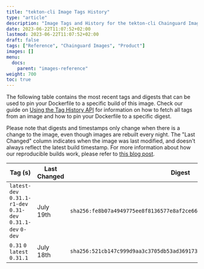 ```yaml
---
title: "tekton-cli Image Tags History"
type: "article"
description: "Image Tags and History for the tekton-cli Chainguard Image"
date: 2023-06-22T11:07:52+02:00
lastmod: 2023-06-22T11:07:52+02:00
draft: false
tags: ["Reference", "Chainguard Images", "Product"]
images: []
menu:
  docs:
    parent: "images-reference"
weight: 700
toc: true
---
```


The following table contains the most recent tags and digests that can be used to pin your Dockerfile to a specific build of this image. Check our guide on [Using the Tag History API](/chainguard/chainguard-images/using-the-tag-history-api/) for information on how to fetch all tags from an image and how to pin your Dockerfile to a specific digest.

Please note that digests and timestamps only change when there is a change to the image, even though images are rebuilt every night. The "Last Changed" column indicates when the image was last modified, and doesn't always reflect the latest build timestamp. For more information about how our reproducible builds work, please refer to [this blog post](https://www.chainguard.dev/unchained/reproducing-chainguards-reproducible-image-builds).

| Tag (s)                                                       | Last Changed | Digest                                                                    |
|---------------------------------------------------------------|--------------|---------------------------------------------------------------------------|
|  `latest-dev` `0.31.1-r1-dev` `0.31-dev` `0.31.1-dev` `0-dev` | July 19th    | `sha256:fe8b07a4949775ee8f8136577e8af2ce66459693f47bb9416ca459f9f89833b3` |
|  `0.31` `0` `latest` `0.31.1`                                 | July 18th    | `sha256:521cb147c999d9aa3c3705db53ad369173299d7675f8e3d0bfb4c28b859e9323` |

